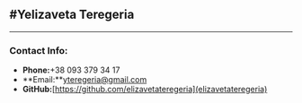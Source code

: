 ## #Yelizaveta Teregeria

---

### Contact Info:

- **Phone:**+38 093 379 34 17
- **Email:**yteregeria@gmail.com
- **GitHub:**[https://github.com/elizavetateregeria](elizavetateregeria)
